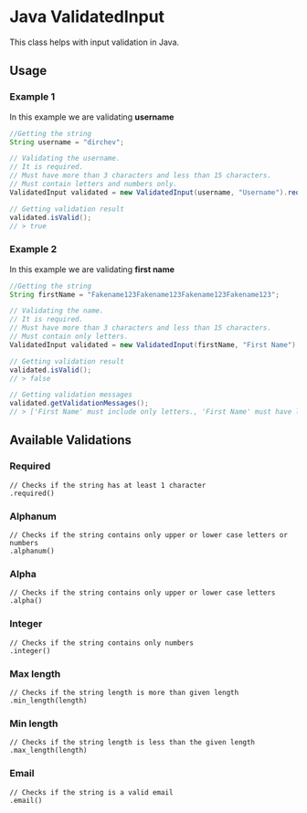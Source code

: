 # Java ValidatedInput

This class helps with input validation in Java.

## Usage

### Example 1

In this example we are validating **username**

```java
//Getting the string
String username = "dirchev";

// Validating the username.
// It is required.
// Must have more than 3 characters and less than 15 characters.
// Must contain letters and numbers only.
ValidatedInput validated = new ValidatedInput(username, "Username").required().alphanum().min_length(3).max_length(15);

// Getting validation result
validated.isValid();
// > true
```

### Example 2

In this example we are validating **first name**

```java
//Getting the string
String firstName = "Fakename123Fakename123Fakename123Fakename123";

// Validating the name.
// It is required.
// Must have more than 3 characters and less than 15 characters.
// Must contain only letters.
ValidatedInput validated = new ValidatedInput(firstName, "First Name").required().alpha().min_length(3).max_length(15);

// Getting validation result
validated.isValid();
// > false

// Getting validation messages
validated.getValidationMessages();
// > ['First Name' must include only letters., 'First Name' must have less than 15 characters.]
```

## Available Validations

### Required
```
// Checks if the string has at least 1 character
.required()
```

### Alphanum
```
// Checks if the string contains only upper or lower case letters or numbers
.alphanum()
```

### Alpha
```
// Checks if the string contains only upper or lower case letters
.alpha()
```

### Integer
```
// Checks if the string contains only numbers
.integer()
```

### Max length
```
// Checks if the string length is more than given length
.min_length(length)
```

### Min length
```
// Checks if the string length is less than the given length
.max_length(length)
```

### Email
```
// Checks if the string is a valid email
.email()
```
